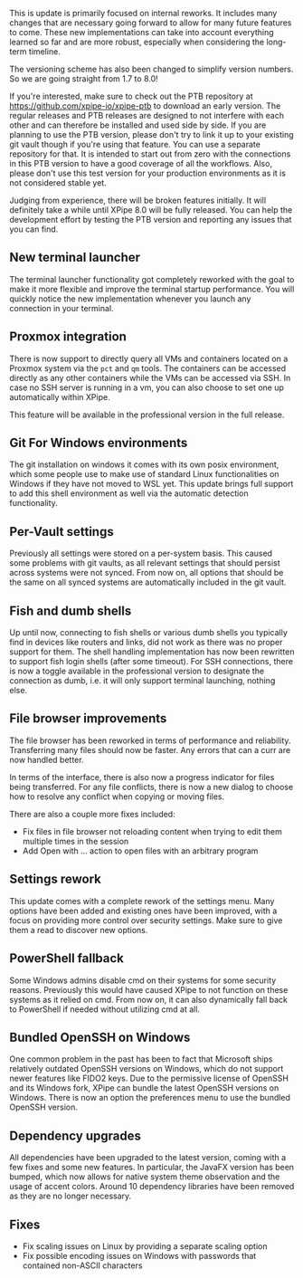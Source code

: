 This is update is primarily focused on internal reworks. It includes many changes that are necessary going forward to allow for many future features to come. These new implementations can take into account everything learned so far and are more robust, especially when considering the long-term timeline.

The versioning scheme has also been changed to simplify version numbers. So we are going straight from 1.7 to 8.0!

If you're interested, make sure to check out the PTB repository at https://github.com/xpipe-io/xpipe-ptb to download an early version. The regular releases and PTB releases are designed to not interfere with each other and can therefore be installed and used side by side. If you are planning to use the PTB version, please don't try to link it up to your existing git vault though if you're using that feature. You can use a separate repository for that. It is intended to start out from zero with the connections in this PTB version to have a good coverage of all the workflows. Also, please don't use this test version for your production environments as it is not considered stable yet.

Judging from experience, there will be broken features initially. It will definitely take a while until XPipe 8.0 will be fully released. You can help the development effort by testing the PTB version and reporting any issues that you can find.

## New terminal launcher

The terminal launcher functionality got completely reworked with the goal to make it more flexible and improve the terminal startup performance. You will quickly notice the new implementation whenever you launch any connection in your terminal.

## Proxmox integration

There is now support to directly query all VMs and containers located on a Proxmox system via the `pct` and `qm` tools. The containers can be accessed directly as any other containers while the VMs can be accessed via SSH. In case no SSH server is running in a vm, you can also choose to set one up automatically within XPipe.

This feature will be available in the professional version in the full release.

## Git For Windows environments

The git installation on windows it comes with its own posix environment, which some people use to make use of standard Linux functionalities on Windows if they have not moved to WSL yet. This update brings full support to add this shell environment as well via the automatic detection functionality.

## Per-Vault settings

Previously all settings were stored on a per-system basis. This caused some problems with git vaults, as all relevant settings that should persist across systems were not synced. From now on, all options that should be the same on all synced systems are automatically included in the git vault.

## Fish and dumb shells

Up until now, connecting to fish shells or various dumb shells you typically find in devices like routers and links, did not work as there was no proper support for them. The shell handling implementation has now been rewritten to support fish login shells (after some timeout). For SSH connections, there is now a toggle available in the professional version to designate the connection as dumb, i.e. it will only support terminal launching, nothing else.

## File browser improvements

The file browser has been reworked in terms of performance and reliability. Transferring many files should now be faster. Any errors that can a curr are now handled better.

In terms of the interface, there is also now a progress indicator for files being transferred. For any file conflicts, there is now a new dialog to choose how to resolve any conflict when copying or moving files.

There are also a couple more fixes included:
- Fix files in file browser not reloading content when trying to edit them multiple times in the session
- Add Open with ... action to open files with an arbitrary program

## Settings rework

This update comes with a complete rework of the settings menu. Many options have been added and existing ones have been improved, with a focus on providing more control over security settings. Make sure to give them a read to discover new options.

## PowerShell fallback

Some Windows admins disable cmd on their systems for some security reasons. Previously this would have caused XPipe to not function on these systems as it relied on cmd. From now on, it can also dynamically fall back to PowerShell if needed without utilizing cmd at all.

## Bundled OpenSSH on Windows

One common problem in the past has been to fact that Microsoft ships relatively outdated OpenSSH versions on Windows, which do not support newer features like FIDO2 keys. Due to the permissive license of OpenSSH and its Windows fork, XPipe can bundle the latest OpenSSH versions on Windows.
There is now an option the preferences menu to use the bundled OpenSSH version.

## Dependency upgrades

All dependencies have been upgraded to the latest version, coming with a few fixes and some new features. In particular, the JavaFX version has been bumped, which now allows for native system theme observation and the usage of accent colors. Around 10 dependency libraries have been removed as they are no longer necessary.

## Fixes

- Fix scaling issues on Linux by providing a separate scaling option
- Fix possible encoding issues on Windows with passwords that contained non-ASCII characters